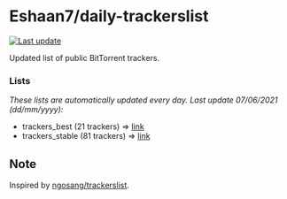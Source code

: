 
# Eshaan7/daily-trackerslist 

[![Last update](https://img.shields.io/badge/Last%20update-07/06/2021-blue.svg)](#)

Updated list of public BitTorrent trackers.

### Lists
*These lists are automatically updated every day. Last update 07/06/2021 (_dd/mm/yyyy_):*

* trackers_best (21 trackers) => [link](https://raw.githubusercontent.com/eshaan7/daily-trackerslist/master/trackers_best.txt)
* trackers_stable (81 trackers) => [link](https://raw.githubusercontent.com/eshaan7/daily-trackerslist/master/trackers_stable.txt)

## Note

Inspired by [ngosang/trackerslist](https://github.com/ngosang/trackerslist).
